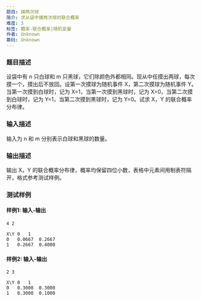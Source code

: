 ```yaml
---
题目: 摸两次球
简介: 求从袋中摸两次球的联合概率
难度: 3
标签: 概率-联合概率|随机变量
作者: Unknown
慕码: Unknown
---
```


### 题目描述

设袋中有 n 只白球和 m 只黑球，它们除颜色外都相同。现从中任摸出两球，每次摸一个，摸出后不放回。设第一次摸球为随机事件 X，第二次摸球为随机事件 Y。当第一次摸到白球时，记为 X=1，当第一次摸到黑球时，记为 X=0，当第二次摸到白球时，记为 Y=1，当第二次摸到黑球时，记为 Y=0。试求 X，Y 的联合概率分布律。

### 输入描述

输入为 n 和 m 分别表示白球和黑球的数量。

### 输出描述

输出 X，Y 的联合概率分布律，概率均保留四位小数，表格中元素间用制表符隔开，格式参考测试样例。

### 测试样例

#### 样例1: 输入-输出

```
4 2
```

```
X\Y	0	1
0	0.0667	0.2667
1	0.2667	0.4000
```

#### 样例2: 输入-输出

```
2 3
```

```
X\Y	0	1
0	0.3000	0.3000
1	0.3000	0.1000
```

